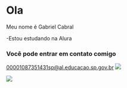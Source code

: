 # Ola

Meu nome é Gabriel Cabral 

-Estou estudando na Alura

### Você pode entrar em contato comigo 

00001087351431sp@al.educacao.sp.gov.br
![](https://itunes.apple.com/app/apple-store/id917932200?pt=39040802&ct=Media1GIFV2&mt=8)

![](https://media1.tenor.com/m/JPxmIAA2hfgAAAAd/kratos-fortnite-kratos.gif)
